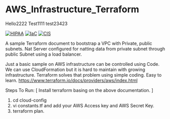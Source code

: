 # AWS_Infrastructure_Terraform

Hello2222
Test1111
test23423

[![HIPAA](https://app.demo.soluble.cloud/api/v1/public/badges/fc1c31a6-ef1e-4db9-8d0c-0e503f6066e3.svg)](https://app.demo.soluble.cloud/repos/details/github.com/hemanthgk10/aws_infrastructure_terraform)  [![IaC](https://app.demo.soluble.cloud/api/v1/public/badges/8079f8fe-5387-4ec2-9d1f-ee91e1302c8f.svg)](https://app.demo.soluble.cloud/repos/details/github.com/hemanthgk10/aws_infrastructure_terraform)  [![CIS](https://app.demo.soluble.cloud/api/v1/public/badges/d5c40025-436f-4005-a038-f1d645ad3418.svg)](https://app.demo.soluble.cloud/repos/details/github.com/hemanthgk10/aws_infrastructure_terraform)  

A sample Terraform document to bootstrap a VPC with Private, public subnets. Nat Server configured for natting data from private subnet through public Subnet using a load balancer.

Just a basic sample on AWS infrastructure can be controlled using Code. We can use CloudFormation but it is hard to maintain with growing infrastructure. Terraform solves that problem using simple coding. Easy to learn.
https://www.terraform.io/docs/providers/aws/index.html

Steps To Run:
[ Install terraform basing on the above documentation. ]

1. cd cloud-config
2. vi constants.tf and add your AWS Access key and AWS Secret Key.
3. terraform plan.

